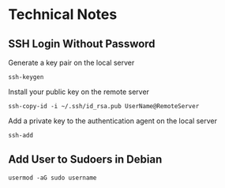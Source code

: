 # Technical Notes

## SSH Login Without Password
Generate a key pair on the local server
```
ssh-keygen
```

Install your public key on the remote server
```
ssh-copy-id -i ~/.ssh/id_rsa.pub UserName@RemoteServer
```

Add a private key to the authentication agent on the local server
```
ssh-add
```

## Add User to Sudoers in Debian
```
usermod -aG sudo username
```

